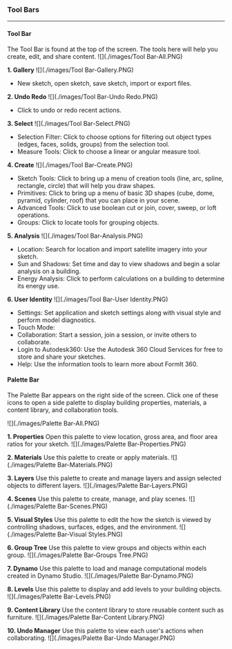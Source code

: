 ### Tool Bars
---

#### Tool Bar
The Tool Bar is found at the top of the screen. The tools here will help you create, edit, and share content.
![](./images/Tool Bar-All.PNG)

**1. Gallery**
![](./images/Tool Bar-Gallery.PNG)
- New sketch, open sketch, save sketch, import or export files.

**2. Undo Redo**
![](./images/Tool Bar-Undo Redo.PNG)
- Click to undo or redo recent actions.

**3. Select**
![](./images/Tool Bar-Select.PNG)
- Selection Filter: Click to choose options for filtering out object types (edges, faces, solids, groups) from the selection tool.
- Measure Tools: Click to choose a linear or angular measure tool.

**4. Create**
![](./images/Tool Bar-Create.PNG)
- Sketch Tools: Click to bring up a menu of creation tools (line, arc, spline, rectangle, circle) that will help you draw shapes.
- Primitives: Click to bring up a menu of basic 3D shapes (cube, dome, pyramid, cylinder, roof) that you can place in your scene.
- Advanced Tools: Click to use boolean cut or join, cover, sweep, or loft operations.
- Groups: Click to locate tools for grouping objects.

**5. Analysis**
![](./images/Tool Bar-Analysis.PNG)
- Location: Search for location and import satellite imagery into your sketch.
- Sun and Shadows: Set time and day to view shadows and begin a solar analysis on a building.
- Energy Analysis: Click to perform calculations on a building to determine its energy use.

**6. User Identity**
![](./images/Tool Bar-User Identity.PNG)
- Settings: Set application and sketch settings along with visual style and perform model diagnostics.
- Touch Mode: 
- Collaboration: Start a session, join a session, or invite others to collaborate.
- Login to Autodesk360: Use the Autodesk 360 Cloud Services for free to store and share your sketches.
- Help: Use the information tools to learn more about FormIt 360.

#### Palette Bar
The Palette Bar appears on the right side of the screen. Click one of these icons to open a side palette to display building properties, materials, a content library, and collaboration tools.

![](./images/Palette Bar-All.PNG)

**1. Properties** Open this palette to view location, gross area, and floor area ratios for your sketch.
![](./images/Palette Bar-Properties.PNG)

**2. Materials** Use this palette to create or apply materials.
![](./images/Palette Bar-Materials.PNG)

**3. Layers** Use this palette to create and manage layers and assign selected objects to different layers.
![](./images/Palette Bar-Layers.PNG)

**4. Scenes** Use this palette to create, manage, and play scenes.
![](./images/Palette Bar-Scenes.PNG)

**5. Visual Styles** Use this palette to edit the how the sketch is viewed by controlling shadows, surfaces, edges, and the environment.
![](./images/Palette Bar-Visual Styles.PNG)

**6. Group Tree** Use this palette to view groups and objects within each group. 
![](./images/Palette Bar-Groups Tree.PNG)

**7. Dynamo** Use this palette to load and manage computational models created in Dynamo Studio.
![](./images/Palette Bar-Dynamo.PNG)

**8. Levels** Use this palette to display and add levels to your building objects. 
![](./images/Palette Bar-Levels.PNG)

**9. Content Library** Use the content library to store reusable content such as furniture.
![](./images/Palette Bar-Content Library.PNG)

**10. Undo Manager** Use this palette to view each user's actions when collaborating.
![](./images/Palette Bar-Undo Manager.PNG)